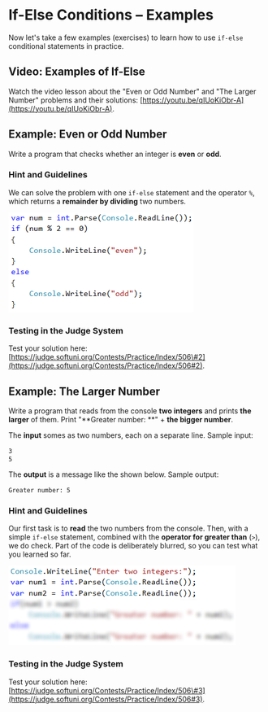 # If-Else Conditions – Examples

Now let's take a few examples \(exercises\) to learn how to use `if-else` conditional statements in practice.

## Video: Examples of If-Else

Watch the video lesson about the "Even or Odd Number" and "The Larger Number" problems and their solutions: [https://youtu.be/qIUoKiObr-A](https://youtu.be/qIUoKiObr-A).

## Example: Even or Odd Number

Write a program that checks whether an integer is **even** or **odd**.

### Hint and Guidelines

We can solve the problem with one `if-else` statement and the operator `%`, which returns a **remainder by dividing** two numbers.

![](/assets/chapter-3-images/03.Even-or-odd-02.png)

### Testing in the Judge System

Test your solution here:  
[https://judge.softuni.org/Contests/Practice/Index/506\#2](https://judge.softuni.org/Contests/Practice/Index/506#2).

## Example: The Larger Number

Write a program that reads from the console **two integers** and prints **the larger** of them. Print "**Greater number: **" + **the bigger number**.

The **input** somes as two numbers, each on a separate line. Sample input:

```
3
5
```

The **output** is a message like the shown below. Sample output:

```
Greater number: 5
```

### Hint and Guidelines

Our first task is to **read** the two numbers from the console. Then, with a simple `if-else` statement, combined with the **operator for greater than** \(`>`\), we do check. Part of the code is deliberately blurred, so you can test what you learned so far.

![](/assets/chapter-3-images/04.Greater-number-02.png)

### Testing in the Judge System

Test your solution here: [https://judge.softuni.org/Contests/Practice/Index/506\#3](https://judge.softuni.org/Contests/Practice/Index/506#3).

